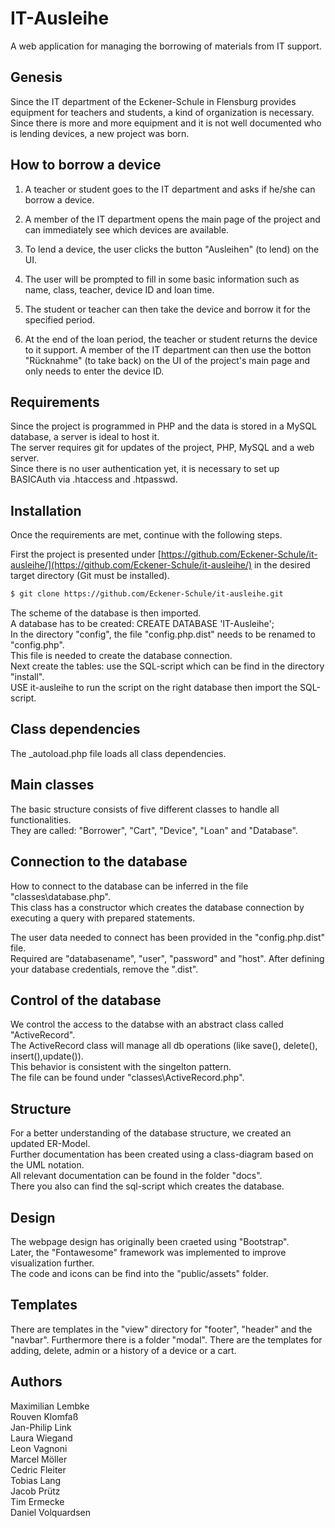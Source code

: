 # IT-Ausleihe
A web application for managing the borrowing of materials from IT support.

## Genesis
Since the IT department of the Eckener-Schule in Flensburg provides equipment for teachers and students, a kind of organization is necessary. 
Since there is more and more equipment and it is not well documented who is lending devices, a new project was born.

## How to borrow a device
1. A teacher or student goes to the IT department and asks if he/she can borrow a device.

2. A member of the IT department opens the main page of the project and can immediately see which devices are available.

3. To lend a device, the user clicks the button "Ausleihen" (to lend) on the UI.

4. The user will be prompted to fill in some basic information such as name, class, teacher, device ID and loan time.

5. The student or teacher can then take the device and borrow it for the specified period.

6. At the end of the loan period, the teacher or student returns the device to it support. A member of the IT department can then use the botton "Rücknahme" (to take back) on the UI of the project's main page and only needs to enter the device ID.

## Requirements
Since the project is programmed in PHP and the data is stored in a MySQL database, a server is ideal to host it.  
The server requires git for updates of the project, PHP, MySQL and a web server.  
Since there is no user authentication yet, it is necessary to set up BASICAuth via .htaccess and .htpasswd.  

## Installation
Once the requirements are met, continue with the following steps.

First the project is presented under [https://github.com/Eckener-Schule/it-ausleihe/](https://github.com/Eckener-Schule/it-ausleihe/) in the desired target directory (Git must be installed).
```Bash
$ git clone https://github.com/Eckener-Schule/it-ausleihe.git
```
The scheme of the database is then imported.  
A database has to be created: CREATE DATABASE 'IT-Ausleihe';  
In the directory "config", the file "config.php.dist" needs to be renamed to "config.php".  
This file is needed to create the database connection.  
Next create the tables: use the SQL-script which can be find in the directory "install".  
USE it-ausleihe to run the script on the right database then import the SQL-script.  

## Class dependencies
The _autoload.php file loads all class dependencies.  

## Main classes
The basic structure consists of five different classes to handle all functionalities.  
They are called: "Borrower", "Cart", "Device", "Loan" and "Database".  

## Connection to the database
How to connect to the database can be inferred in the file "classes\database.php".  
This class has a constructor which creates the database connection by executing a query with prepared statements.  

The user data needed to connect has been provided in the "config.php.dist" file.  
Required are "databasename", "user", "password" and "host". After defining your database credentials, remove the ".dist".  

## Control of the database
We control the access to the databse with an abstract class called "ActiveRecord".  
The ActiveRecord class will manage all db operations (like save(), delete(), insert(),update()).  
This behavior is consistent with the singelton pattern.  
The file can be found under "classes\ActiveRecord.php".  

## Structure
For a better understanding of the database structure, we created an updated ER-Model.  
Further documentation has been created using a class-diagram based on the UML notation.  
All relevant documentation can be found in the folder "docs".  
There you also can find the sql-script which creates the database.  

## Design
The webpage design has originally been craeted using "Bootstrap".  
Later, the "Fontawesome" framework was implemented to improve visualization further.  
The code and icons can be find into the "public/assets" folder.  

## Templates
There are templates in the "view" directory for "footer", "header" and the "navbar".
Furthermore there is a folder "modal". There are the templates for adding, delete, admin or a history of a device or a cart.

## Authors
Maximilian Lembke  
Rouven Klomfaß  
Jan-Philip Link  
Laura Wiegand  
Leon Vagnoni  
Marcel Möller  
Cedric Fleiter  
Tobias Lang  
Jacob Prütz  
Tim Ermecke  
Daniel Volquardsen  
